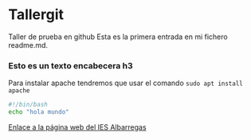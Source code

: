 # Tallergit
Taller de prueba en github
Esta es la primera entrada en mi fichero readme.md.
### **Esto es un texto encabecera h3**
Para instalar apache tendremos que usar el comando `sudo apt install apache`

```bash
#!/bin/bash
echo "hola mundo"
```

[Enlace a la página web del IES Albarregas](https://informatica.iesalbarregas.com/my/courses.php)
